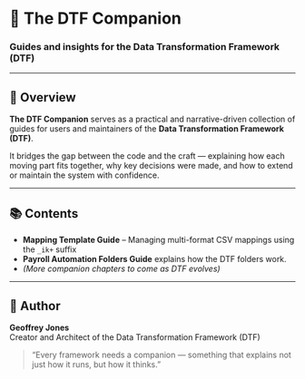 # 🤝 The DTF Companion  
### Guides and insights for the Data Transformation Framework (DTF)

---

## 📘 Overview  
**The DTF Companion** serves as a practical and narrative-driven collection of guides for users and maintainers of the **Data Transformation Framework (DTF)**.  

It bridges the gap between the code and the craft — explaining how each moving part fits together, why key decisions were made, and how to extend or maintain the system with confidence.  

---

## 📚 Contents  
- **Mapping Template Guide** – Managing multi-format CSV mappings using the `_ik+` suffix
- **Payroll Automation Folders Guide** explains how the DTF folders work.  
- *(More companion chapters to come as DTF evolves)*  

---

## 🧭 Author  
**Geoffrey Jones**  
Creator and Architect of the Data Transformation Framework (DTF)  

> “Every framework needs a companion — something that explains not just how it runs, but how it thinks.”
